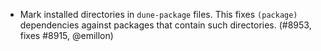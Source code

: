 - Mark installed directories in `dune-package` files. This fixes `(package)`
  dependencies against packages that contain such directories. (#8953, fixes
  #8915, @emillon)
